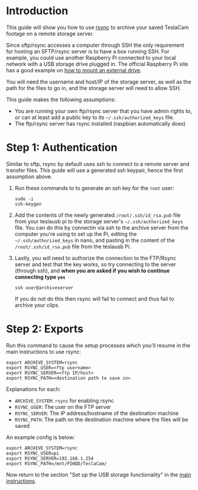 # Introduction
This guide will show you how to use [rsync](https://rsync.samba.org/) to archive your saved TeslaCam footage on a remote storage server.

Since sftp/rsync accesses a computer through SSH the only requirement for hosting an SFTP/rsync server is to have a box running SSH. For example, you could use another Raspberry Pi connected to your local network with a USB storage drive plugged in. The official Raspberry Pi site has a good example on [how to mount an external drive](https://www.raspberrypi.org/documentation/configuration/external-storage.md).

You will need the username and host/IP of the storage server, as well as the path for the files to go in, and the storage server will need to allow SSH.

This guide makes the following assumptions:
* You are running your own ftp/rsync server that you have admin rights to, or can at least add a public key to its `~/.ssh/authorized_keys` file.
* The ftp/rsync server has rsync installed (raspbian automatically does)

# Step 1: Authentication
Similar to sftp, rsync by default uses ssh to connect to a remote server and transfer files. This guide will use a generated ssh keypair, hence the first assumption above.

1. Run these commands to to generate an ssh key for the `root` user:
   ```
   sudo -i
   ssh-keygen
   ```

1. Add the contents of the newly generated `/root/.ssh/id_rsa.pub` file from your teslausb pi to the storage server's `~/.ssh/authorized_keys` file. You can do this by connectin via ssh to the archive server from the computer you're using to set up the Pi, editing the `~/.ssh/authorized_keys` in nano, and pasting in the content of the `/root/.ssh/id_rsa.pub` file from the teslausb Pi.

1. Lastly, you will need to authorize the connection to the FTP/Rsync server and test that the key works, so try connecting to the server (through ssh), and **when you are asked if you wish to continue connecting type `yes`** 
   ```
   ssh user@archiveserver
   ```
   If you do not do this then rsync will fail to connect and thus fail to archive your clips.

# Step 2: Exports
Run this command to cause the setup processes which you'll resume in the main instructions to use rsync:

```
export ARCHIVE_SYSTEM=rsync
export RSYNC_USER=<ftp username>
export RSYNC_SERVER=<ftp IP/host>
export RSYNC_PATH=<destination path to save in>
```
Explanations for each:  
* `ARCHIVE_SYSTEM`: `rsync` for enabling rsync
* `RSYNC_USER`: The user on the FTP server
* `RSYNC_SERVER`: The IP address/hostname of the destination machine
* `RSYNC_PATH`: The path on the destination machine where the files will be saved

An example config is below:
```
export ARCHIVE_SYSTEM=rsync
export RSYNC_USER=pi
export RSYNC_SERVER=192.168.1.254
export RSYNC_PATH=/mnt/PIHDD/TeslaCam/
```
Now return to the section "Set up the USB storage functionality" in the [main instructions](../README.md).